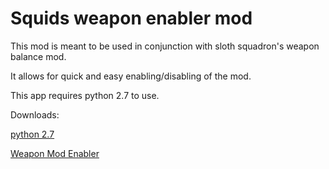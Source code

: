 # Squids weapon enabler mod
This mod is meant to be used in conjunction with sloth squadron's weapon balance mod.

It allows for quick and easy enabling/disabling of the mod.

This app requires python 2.7 to use.


Downloads:

[python 2.7](https://www.python.org/download/releases/2.7/)

[Weapon Mod Enabler](https://github.com/VSquidDevV/weaponmod_enabler/releases/download/v1.0/enable_weaponmod.py)

